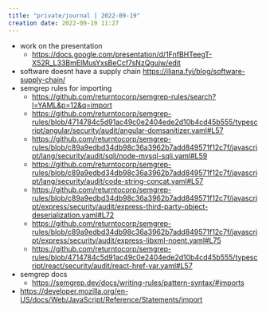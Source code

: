 ```yaml
---
title: "private/journal | 2022-09-19"
creation date: 2022-09-19 11:27
---
```


- work on the presentation 
	- https://docs.google.com/presentation/d/1FnfBHTeegT-X52R_L33BmElMusYxsBeCcf7sNzQgujw/edit
- software doesnt have a supply chain https://iliana.fyi/blog/software-supply-chain/
- semgrep rules for importing
	- https://github.com/returntocorp/semgrep-rules/search?l=YAML&p=12&q=import
	- https://github.com/returntocorp/semgrep-rules/blob/4714784c5d91ac49c0e2404ede2d10b4cd45b555/typescript/angular/security/audit/angular-domsanitizer.yaml#L57
	- https://github.com/returntocorp/semgrep-rules/blob/c89a9edbd34db98c36a3962b7add849571f12c7f/javascript/lang/security/audit/sqli/node-mysql-sqli.yaml#L59
	- https://github.com/returntocorp/semgrep-rules/blob/c89a9edbd34db98c36a3962b7add849571f12c7f/javascript/lang/security/audit/code-string-concat.yaml#L57
	- https://github.com/returntocorp/semgrep-rules/blob/c89a9edbd34db98c36a3962b7add849571f12c7f/javascript/express/security/audit/express-third-party-object-deserialization.yaml#L72
	- https://github.com/returntocorp/semgrep-rules/blob/c89a9edbd34db98c36a3962b7add849571f12c7f/javascript/express/security/audit/express-libxml-noent.yaml#L75
	- https://github.com/returntocorp/semgrep-rules/blob/4714784c5d91ac49c0e2404ede2d10b4cd45b555/typescript/react/security/audit/react-href-var.yaml#L57
- semgrep docs
	- https://semgrep.dev/docs/writing-rules/pattern-syntax/#imports
- https://developer.mozilla.org/en-US/docs/Web/JavaScript/Reference/Statements/import
